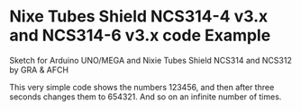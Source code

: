 # Nixe Tubes Shield NCS314-4 v3.x and NCS314-6 v3.x code Example
Sketch for Arduino UNO/MEGA and Nixie Tubes Shield NCS314 and NCS312 by GRA &amp; AFCH

This very simple code shows the numbers 123456, and then after three seconds changes them to 654321. And so on an infinite number of times.
